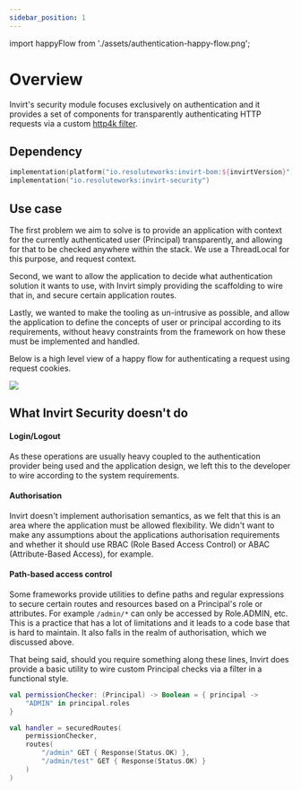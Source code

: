```yaml
---
sidebar_position: 1
---
```


import happyFlow from './assets/authentication-happy-flow.png';

# Overview

Invirt's security module focuses exclusively on authentication and it provides
a set of components for transparently authenticating HTTP requests via a custom [http4k filter](https://www.http4k.org/guide/reference/core/#filters).

## Dependency
```kotlin
implementation(platform("io.resoluteworks:invirt-bom:${invirtVersion}"))
implementation("io.resoluteworks:invirt-security")
```

## Use case
The first problem we aim to solve is to provide an application with context for the currently
authenticated user (Principal) transparently, and allowing for that to be checked anywhere within the stack.
We use a ThreadLocal for this purpose, and request context.

Second, we want to allow the application to decide what authentication solution it wants to use, with Invirt simply
providing the scaffolding to wire that in, and secure certain application routes.

Lastly, we wanted to make the tooling as un-intrusive as possible, and allow the application to define
the concepts of user or principal according to its requirements, without heavy constraints from the framework
on how these must be implemented and handled.

Below is a high level view of a happy flow for authenticating a request using request cookies.

<img src={happyFlow}/>

## What Invirt Security doesn't do

#### Login/Logout
As these operations are usually heavy coupled to the authentication provider being used and the application
design, we left this to the developer to wire according to the system requirements.

#### Authorisation
Invirt doesn't implement authorisation semantics, as we felt that this is an area where the application
must be allowed flexibility. We didn't want to make any assumptions about the applications authorisation requirements
and whether it should use RBAC (Role Based Access Control) or ABAC (Attribute-Based Access), for example.

#### Path-based access control
Some frameworks provide utilities to define paths and regular expressions to secure certain routes and
resources based on a Principal's role or attributes. For example `/admin/*` can only be accessed by Role.ADMIN, etc.
This is a practice that has a lot of limitations and it leads to a code base that is hard to maintain.
It also falls in the realm of authorisation, which we discussed above.

That being said, should you require something along these lines, Invirt does provide a basic utility to wire
custom Principal checks via a filter in a functional style.
```kotlin
val permissionChecker: (Principal) -> Boolean = { principal ->
    "ADMIN" in principal.roles
}

val handler = securedRoutes(
    permissionChecker,
    routes(
        "/admin" GET { Response(Status.OK) },
        "/admin/test" GET { Response(Status.OK) }
    )
)
```


